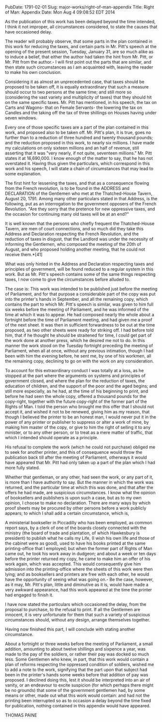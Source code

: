 PubDate: 1791-02-01
Slug: major-works/right-of-man-appendix
Title: Right of Man: Appendix
Date: Mon Aug  4 09:08:52 EDT 2014

   As the publication of this work has been delayed beyond the time intended,
   I think it not improper, all circumstances considered, to state the causes
   that have occasioned delay.

   The reader will probably observe, that some parts in the plan contained in
   this work for reducing the taxes, and certain parts in Mr. Pitt's speech
   at the opening of the present session, Tuesday, January 31, are so much
   alike as to induce a belief, that either the author had taken the hint
   from Mr. Pitt, or Mr. Pitt from the author.- I will first point out the
   parts that are similar, and then state such circumstances as I am
   acquainted with, leaving the reader to make his own conclusion.

   Considering it as almost an unprecedented case, that taxes should be
   proposed to be taken off, it is equally extraordinary that such a measure
   should occur to two persons at the same time; and still more so
   (considering the vast variety and multiplicity of taxes) that they should
   hit on the same specific taxes. Mr. Pitt has mentioned, in his speech, the
   tax on Carts and Wagons- that on Female Servants- the lowering the tax on
   Candles and the taking off the tax of three shillings on Houses having
   under seven windows.

   Every one of those specific taxes are a part of the plan contained in this
   work, and proposed also to be taken off. Mr. Pitt's plan, it is true, goes
   no further than to a reduction of three hundred and twenty thousand
   pounds; and the reduction proposed in this work, to nearly six millions. I
   have made my calculations on only sixteen millions and an half of revenue,
   still asserting that it was "very nearly, if not quite, seventeen
   millions." Mr. Pitt states it at 16,690,000. I know enough of the matter
   to say, that he has not overstated it. Having thus given the particulars,
   which correspond in this work and his speech, I will state a chain of
   circumstances that may lead to some explanation.

   The first hint for lessening the taxes, and that as a consequence flowing
   from the French revolution, is to be found in the ADDRESS and DECLARATION
   of the Gentlemen who met at the Thatched-House Tavern, August 20, 1791.
   Among many other particulars stated in that Address, is the following, put
   as an interrogation to the government opposers of the French Revolution.
   "Are they sorry that the pretence for new oppressive taxes, and the
   occasion for continuing many old taxes will be at an end?"

   It is well known that the persons who chiefly frequent the Thatched-House
   Tavern, are men of court connections, and so much did they take this
   Address and Declaration respecting the French Revolution, and the
   reduction of taxes in disgust, that the Landlord was under the necessity
   of informing the Gentlemen, who composed the meeting of the 20th of
   August, and who proposed holding another meeting, that he could not
   receive them.*[41]

   What was only hinted in the Address and Declaration respecting taxes and
   principles of government, will be found reduced to a regular system in
   this work. But as Mr. Pitt's speech contains some of the same things
   respecting taxes, I now come to give the circumstances before alluded to.

   The case is: This work was intended to be published just before the
   meeting of Parliament, and for that purpose a considerable part of the
   copy was put into the printer's hands in September, and all the remaining
   copy, which contains the part to which Mr. Pitt's speech is similar, was
   given to him full six weeks before the meeting of Parliament, and he was
   informed of the time at which it was to appear. He had composed nearly the
   whole about a fortnight before the time of Parliament meeting, and had
   given me a proof of the next sheet. It was then in sufficient forwardness
   to be out at the time proposed, as two other sheets were ready for
   striking off. I had before told him, that if he thought he should be
   straitened for time, I could get part of the work done at another press,
   which he desired me not to do. In this manner the work stood on the
   Tuesday fortnight preceding the meeting of Parliament, when all at once,
   without any previous intimation, though I had been with him the evening
   before, he sent me, by one of his workmen, all the remaining copy,
   declining to go on with the work on any consideration.

   To account for this extraordinary conduct I was totally at a loss, as he
   stopped at the part where the arguments on systems and principles of
   government closed, and where the plan for the reduction of taxes, the
   education of children, and the support of the poor and the aged begins;
   and still more especially, as he had, at the time of his beginning to
   print, and before he had seen the whole copy, offered a thousand pounds
   for the copy-right, together with the future copy-right of the former part
   of the Rights of Man. I told the person who brought me this offer that I
   should not accept it, and wished it not to be renewed, giving him as my
   reason, that though I believed the printer to be an honest man, I would
   never put it in the power of any printer or publisher to suppress or alter
   a work of mine, by making him master of the copy, or give to him the right
   of selling it to any minister, or to any other person, or to treat as a
   mere matter of traffic, that which I intended should operate as a
   principle.

   His refusal to complete the work (which he could not purchase) obliged me
   to seek for another printer, and this of consequence would throw the
   publication back till after the meeting of Parliament, otherways it would
   have appeared that Mr. Pitt had only taken up a part of the plan which I
   had more fully stated.

   Whether that gentleman, or any other, had seen the work, or any part of
   it, is more than I have authority to say. But the manner in which the work
   was returned, and the particular time at which this was done, and that
   after the offers he had made, are suspicious circumstances. I know what
   the opinion of booksellers and publishers is upon such a case, but as to
   my own opinion, I choose to make no declaration. There are many ways by
   which proof sheets may be procured by other persons before a work publicly
   appears; to which I shall add a certain circumstance, which is,

   A ministerial bookseller in Piccadilly who has been employed, as common
   report says, by a clerk of one of the boards closely connected with the
   ministry (the board of trade and plantation, of which Hawkesbury is
   president) to publish what he calls my Life, (I wish his own life and
   those of the cabinet were as good), used to have his books printed at the
   same printing-office that I employed; but when the former part of Rights
   of Man came out, he took his work away in dudgeon; and about a week or ten
   days before the printer returned my copy, he came to make him an offer of
   his work again, which was accepted. This would consequently give him
   admission into the printing-office where the sheets of this work were then
   lying; and as booksellers and printers are free with each other, he would
   have the opportunity of seeing what was going on.- Be the case, however,
   as it may, Mr. Pitt's plan, little and diminutive as it is, would have
   made a very awkward appearance, had this work appeared at the time the
   printer had engaged to finish it.

   I have now stated the particulars which occasioned the delay, from the
   proposal to purchase, to the refusal to print. If all the Gentlemen are
   innocent, it is very unfortunate for them that such a variety of
   suspicious circumstances should, without any design, arrange themselves
   together.

   Having now finished this part, I will conclude with stating another
   circumstance.

   About a fortnight or three weeks before the meeting of Parliament, a small
   addition, amounting to about twelve shillings and sixpence a year, was
   made to the pay of the soldiers, or rather their pay was docked so much
   less. Some Gentlemen who knew, in part, that this work would contain a
   plan of reforms respecting the oppressed condition of soldiers, wished me
   to add a note to the work, signifying that the part upon that subject had
   been in the printer's hands some weeks before that addition of pay was
   proposed. I declined doing this, lest it should be interpreted into an air
   of vanity, or an endeavour to excite suspicion (for which perhaps there
   might be no grounds) that some of the government gentlemen had, by some
   means or other, made out what this work would contain: and had not the
   printing been interrupted so as to occasion a delay beyond the time fixed
   for publication, nothing contained in this appendix would have appeared.

   THOMAS PAINE


